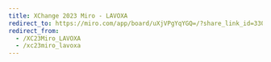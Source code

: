 ```yaml
---
title: XChange 2023 Miro - LAVOXA
redirect_to: https://miro.com/app/board/uXjVPgYqYGQ=/?share_link_id=330948646721
redirect_from: 
  - /XC23Miro_LAVOXA
  - /xc23miro_lavoxa
---
```

